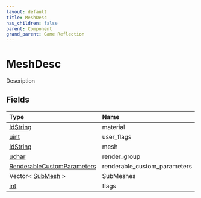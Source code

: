 ```yaml
---
layout: default
title: MeshDesc
has_children: false
parent: Component
grand_parent: Game Reflection
---
```

# MeshDesc
Description 

## Fields
| Type | Name |
|:-------------|:--------------|
| [IdString](/game-reflection/components/id_string.md) | material |
| [uint](/game-reflection/components/uint.md) | user_flags |
| [IdString](/game-reflection/components/id_string.md) | mesh |
| [uchar](/game-reflection/enums/uchar.md) | render_group |
| [RenderableCustomParameters](/game-reflection/components/renderable_custom_parameters.md) | renderable_custom_parameters |
| Vector< [SubMesh](/game-reflection/classes/sub_mesh.md) > | SubMeshes |
| [int](/game-reflection/enums/int.md) | flags |

